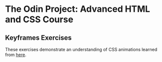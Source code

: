 # The Odin Project: Advanced HTML and CSS Course
## Keyframes Exercises

These exercises demonstrate an understanding of CSS animations learned from [here](https://www.theodinproject.com/lessons/node-path-advanced-html-and-css-keyframes). 